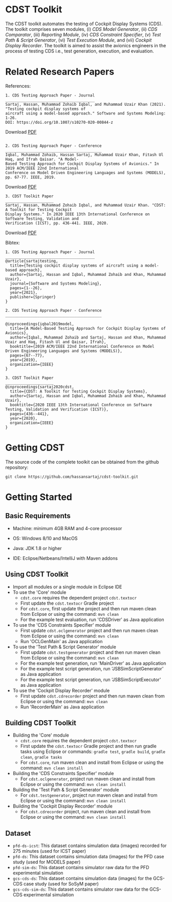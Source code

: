 # CDST Toolkit
The CDST toolkit automates the testing of Cockpit Display Systems (CDS). The toolkit comprises seven modules, (i) *CDS Model Generator*, (ii) *CDS Comparator*, (iii)
*Reporting Module*, (iv) *CDS Constraint Specifier*, (v) *Test Path & Script Generator*, (vi) *Test Execution Module*, and (vii) *Cockpit Display Recorder*. The toolkit is aimed to assist the avionics engineers in the process of testing CDS i.e., test generation, execution, and evaluation.


# Related Research Papers
References:
```
1. CDS Testing Approach Paper - Journal
_______________________________________
Sartaj, Hassan, Muhammad Zohaib Iqbal, and Muhammad Uzair Khan (2021). "Testing cockpit display systems of 
aircraft using a model-based approach." Software and Systems Modeling: 1-26.
DOI: https://doi.org/10.1007/s10270-020-00844-z

```
Download [PDF](https://www.researchgate.net/publication/348208118_Testing_cockpit_display_systems_of_aircraft_using_a_model-based_approach)
```

2. CDS Testing Approach Paper - Conference
__________________________________________
Iqbal, Muhammad Zohaib, Hassan Sartaj, Muhammad Uzair Khan, Fitash Ul Haq, and Ifrah Qaisar. "A Model-
Based Testing Approach for Cockpit Display Systems of Avionics." In 2019 ACM/IEEE 22nd International 
Conference on Model Driven Engineering Languages and Systems (MODELS), pp. 67-77. IEEE, 2019.
```
Download [PDF](https://www.researchgate.net/publication/337510742_A_Model-Based_Testing_Approach_for_Cockpit_Display_Systems_of_Avionics)
```
3. CDST Toolkit Paper
_____________________
Sartaj, Hassan, Muhammad Zohaib Iqbal, and Muhammad Uzair Khan. "CDST: A Toolkit for Testing Cockpit 
Display Systems." In 2020 IEEE 13th International Conference on Software Testing, Validation and 
Verification (ICST), pp. 436-441. IEEE, 2020.
```

Download [PDF](https://www.researchgate.net/publication/343627970_CDST_A_Toolkit_for_Testing_Cockpit_Display_Systems)

Bibtex:
```
1. CDS Testing Approach Paper - Journal
_______________________________________
@article{sartajtesting,
  title={Testing cockpit display systems of aircraft using a model-based approach},
  author={Sartaj, Hassan and Iqbal, Muhammad Zohaib and Khan, Muhammad Uzair},
  journal={Software and Systems Modeling},
  pages={1--26},
  year={2021},
  publisher={Springer}
}

2. CDS Testing Approach Paper - Conference
__________________________________________

@inproceedings{iqbal2019model,
  title={A Model-Based Testing Approach for Cockpit Display Systems of Avionics},
  author={Iqbal, Muhammad Zohaib and Sartaj, Hassan and Khan, Muhammad Uzair and Haq, Fitash Ul and Qaisar, Ifrah},
  booktitle={2019 ACM/IEEE 22nd International Conference on Model Driven Engineering Languages and Systems (MODELS)},
  pages={67--77},
  year={2019},
  organization={IEEE}
}

3. CDST Toolkit Paper
_____________________
@inproceedings{sartaj2020cdst,
  title={CDST: A Toolkit for Testing Cockpit Display Systems},
  author={Sartaj, Hassan and Iqbal, Muhammad Zohaib and Khan, Muhammad Uzair},
  booktitle={2020 IEEE 13th International Conference on Software Testing, Validation and Verification (ICST)},
  pages={436--441},
  year={2020},
  organization={IEEE}
}

```

# Getting CDST

The source code of the complete toolkit can be obtained from the github repository:
```
git clone https://github.com/hassansartaj/cdst-toolkit.git
```

# Getting Started

## Basic Requirements

* Machine: minimum 4GB RAM and 4-core processor

* OS: Windows 8/10 and MacOS

* Java: JDK 1.8 or higher

* IDE: Eclipse/Netbeans/IntelliJ with Maven addons

## Using CDST Toolkit

* Import all modules or a single module in Eclipse IDE
* To use the 'Core' module 
   * `cdst.core` requires the dependent project `cdst.textocr`
   * First update the `cdst.textocr` Gradle project
   * For `cdst.core`, first update the project and then run maven clean from Eclipse or using the command: `mvn clean`
   * For the example test evaluation, run 'CDSDriver' as Java application
* To use the 'CDS Constraints Specifier' module
   * First update `cdst.oclgenerator` project and then run maven clean from Eclipse or using the command: `mvn clean`
   * Run 'OCLGenMain' as Java application
* To use the 'Test Path & Script Generator' module
   * First update `cdst.testgenerator` project and then run maven clean from Eclipse or using the command: `mvn clean`
   * For the example test generation, run 'MainDriver' as Java application
   * For the example test script generation, run 'JSBSimScriptGenerator' as Java application
   * For the example test script  generation, run 'JSBSimScriptExecutor' as Java application
* To use the 'Cockpit Display Recorder' module
   * First update `cdst.cdrecorder` project and then run maven clean from Eclipse or using the command: `mvn clean`
   * Run 'RecorderMain' as Java application

## Building CDST Toolkit
* Building the 'Core' module 
   * `cdst.core` requires the dependent project `cdst.textocr`
   * First update the `cdst.textocr` Gradle project and then run gradle tasks using Eclipse or commands: `gradle test`, `gradle build`, `gradle clean`, `gradle tasks`
   * For `cdst.core`, run maven clean and install from Eclipse or using the command: `mvn clean install`
* Building the 'CDS Constraints Specifier' module
   * For `cdst.oclgenerator`, project run maven clean and install from Eclipse or using the command: `mvn clean install`
* Building the 'Test Path & Script Generator' module
   * For `cdst.testgenerator`, project run maven clean and install from Eclipse or using the command: `mvn clean install`
* Building the 'Cockpit Display Recorder' module
   * For `cdst.cdrecorder` project, run maven clean and install from Eclipse or using the command: `mvn clean install`

## Dataset
* `pfd-ds-icst`: This dataset contains simulation data (images) recorded for 275 minutes (used for ICST paper)
* `pfd-ds`: This dataset contains simulation data (images) for the PFD case study (used for MODELS paper)
* `pfd-sim-ds`: This dataset contains simulator raw data for the PFD experimental simulation
* `gcs-cds-ds`: This dataset contains simulation data (images) for the GCS-CDS case study (used for SoSyM paper)
* `gcs-cds-sim-ds`: This dataset contains simulator raw data for the GCS-CDS experimental simulation

